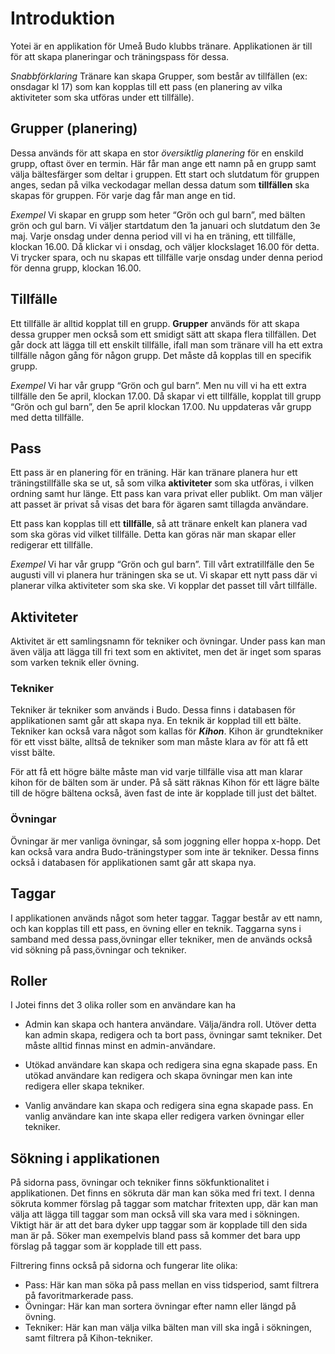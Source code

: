 # Introduktion

Yotei är en applikation för Umeå Budo klubbs tränare. Applikationen är till för att skapa planeringar och träningspass för dessa.
 
_Snabbförklaring_
Tränare kan skapa Grupper, som består av tillfällen (ex: onsdagar kl 17) som kan kopplas till ett pass (en planering av vilka aktiviteter som ska utföras under ett tillfälle).

## Grupper (planering)
Dessa används för att skapa en stor _översiktlig planering_ för en enskild grupp, oftast över en termin. Här får man ange ett namn på en grupp samt välja bältesfärger som deltar i gruppen. Ett start och slutdatum för gruppen anges, sedan på vilka veckodagar mellan dessa datum som **tillfällen** ska skapas för gruppen. För varje dag får man ange en tid.

_Exempel_
Vi skapar en grupp som heter “Grön och gul barn”, med bälten grön och gul barn. Vi väljer startdatum den 1a januari och slutdatum den 3e maj. Varje onsdag under denna period vill vi ha en träning, ett tillfälle, klockan 16.00. Då klickar vi i onsdag, och väljer klockslaget 16.00 för detta. Vi trycker spara, och nu skapas ett tillfälle varje onsdag under denna period för denna grupp, klockan 16.00. 

## Tillfälle 
Ett tillfälle är alltid kopplat till en grupp. **Grupper** används för att skapa dessa grupper men också som ett smidigt sätt att skapa flera tillfällen. Det går dock att lägga till ett enskilt tillfälle, ifall man som tränare vill ha ett extra tillfälle någon gång för någon grupp. Det måste då kopplas till en specifik grupp. 

_Exempel_
Vi har vår grupp “Grön och gul barn”. Men nu vill vi ha ett extra tillfälle den 5e april, klockan 17.00. Då skapar vi ett tillfälle, kopplat till grupp “Grön och gul barn”, den 5e april klockan 17.00. Nu uppdateras vår grupp med detta tillfälle. 

## Pass 
Ett pass är en planering för en träning. Här kan tränare planera hur ett träningstillfälle ska se ut, så som vilka **aktiviteter** som ska utföras, i vilken ordning samt hur länge. Ett pass kan vara privat eller publikt. Om man väljer att passet är privat så visas det bara för ägaren samt tillagda användare. 

Ett pass kan kopplas till ett **tillfälle**, så att tränare enkelt kan planera vad som ska göras vid vilket tillfälle. Detta kan göras när man skapar eller redigerar ett tillfälle. 

_Exempel_
 Vi har vår grupp  “Grön och gul barn”. Till vårt extratillfälle den 5e augusti vill vi planera hur träningen ska se ut. Vi skapar ett nytt pass där vi planerar vilka aktiviteter som ska ske. Vi kopplar det passet till vårt tillfälle.

## Aktiviteter 
Aktivitet är ett samlingsnamn för tekniker och övningar. Under pass kan man även välja att lägga till fri text som en aktivitet, men det är inget som sparas som varken teknik eller övning. 

### Tekniker
Tekniker är tekniker som används i Budo. Dessa finns i databasen för applikationen samt går att skapa nya. En teknik är kopplad till ett  bälte. Tekniker kan också vara något som kallas för ***Kihon***. Kihon är grundtekniker för ett visst bälte, alltså de tekniker som man måste klara av för att få ett visst bälte. 

För att få ett högre bälte måste man vid varje tillfälle visa att man klarar kihon för de bälten som är under. På så sätt räknas Kihon för ett lägre bälte till de högre bältena också, även fast de inte är kopplade till just det bältet. 

### Övningar 
Övningar är mer vanliga övningar, så som joggning eller hoppa x-hopp. Det kan också vara andra Budo-träningstyper som inte är tekniker. Dessa finns också i databasen för applikationen samt går att skapa nya. 

## Taggar
I applikationen används något som heter taggar. Taggar består av ett namn, och kan kopplas till ett pass, en övning eller en teknik. Taggarna syns i samband med dessa pass,övningar eller tekniker, men de används också vid sökning på pass,övningar och tekniker. 

## Roller
I Jotei finns det 3 olika roller som en användare kan ha

- Admin kan skapa och hantera användare. Välja/ändra roll. Utöver detta kan admin skapa, redigera och ta bort pass, övningar samt tekniker. Det måste alltid finnas minst en admin-användare. 

- Utökad användare kan skapa och redigera sina egna skapade pass. En utökad användare kan redigera och skapa övningar men kan inte redigera eller skapa tekniker. 

- Vanlig användare kan skapa och redigera sina egna skapade pass. En vanlig användare kan inte skapa eller redigera varken övningar eller tekniker. 

## Sökning i applikationen
På sidorna pass, övningar och tekniker finns sökfunktionalitet i applikationen. Det finns en sökruta där man kan söka med fri text. I denna sökruta kommer förslag på taggar som matchar fritexten upp, där kan man välja att lägga till taggar som man också vill ska vara med i sökningen. Viktigt här är att det bara dyker upp taggar som är kopplade till den sida man är på. Söker man exempelvis bland pass så kommer det bara upp förslag på taggar som är kopplade till ett pass. 

Filtrering finns också på sidorna och fungerar lite olika: 
- Pass: Här kan man söka på pass mellan en viss tidsperiod, samt filtrera på favoritmarkerade pass. 
- Övningar: Här kan man sortera övningar efter namn eller längd på övning.  
- Tekniker: Här kan man välja vilka bälten man vill ska ingå i sökningen, samt filtrera på Kihon-tekniker. 

